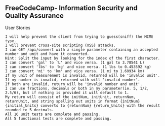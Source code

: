 **FreeCodeCamp**- Information Security and Quality Assurance
------


User Stories

    I will help prevent the client from trying to guess(sniff) the MIME type.
    I will prevent cross-site scripting (XSS) attacks.
    I can GET /api/convert with a single parameter containing an accepted number and unit and have it converted.
    Hint: Split the input by looking for the index of the first character.
    I can convert 'gal' to 'L' and vice versa. (1 gal to 3.78541 L)
    I can convert 'lbs' to 'kg' and vice versa. (1 lbs to 0.453592 kg)
    I can convert 'mi' to 'km' and vice versa. (1 mi to 1.60934 km)
    If my unit of measurement is invalid, returned will be 'invalid unit'.
    If my number is invalid, returned with will 'invalid number'.
    If both are invalid, return will be 'invalid number and unit'.
    I can use fractions, decimals or both in my parameter(ie. 5, 1/2, 2.5/6), but if nothing is provided it will default to 1.
    My return will consist of the initNum, initUnit, returnNum, returnUnit, and string spelling out units in format {initNum} {initial_Units} converts to {returnNum} {return_Units} with the result rounded to 5 decimals.
    All 16 unit tests are complete and passing.
    All 5 functional tests are complete and passing.

